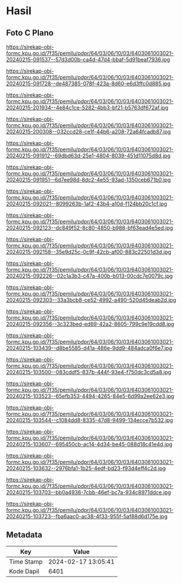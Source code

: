 # Hasil

## Foto C Plano

https://sirekap-obj-formc.kpu.go.id/7f35/pemilu/pdpr/64/03/06/10/03/6403061003021-20240215-091537--57d3d00b-ca4d-47d4-bbaf-5d91beaf7936.jpg

https://sirekap-obj-formc.kpu.go.id/7f35/pemilu/pdpr/64/03/06/10/03/6403061003021-20240215-091728--de487385-078f-423a-8d60-e6d3ffc0d885.jpg

https://sirekap-obj-formc.kpu.go.id/7f35/pemilu/pdpr/64/03/06/10/03/6403061003021-20240215-201934--4e84c1ce-5282-4bb3-bf21-b5763df672af.jpg

https://sirekap-obj-formc.kpu.go.id/7f35/pemilu/pdpr/64/03/06/10/03/6403061003021-20240215-200308--032ccd28-ce1f-44b6-a208-72a64fcadb87.jpg

https://sirekap-obj-formc.kpu.go.id/7f35/pemilu/pdpr/64/03/06/10/03/6403061003021-20240215-091912--69dbd63d-25e1-4804-8039-451d11075d8d.jpg

https://sirekap-obj-formc.kpu.go.id/7f35/pemilu/pdpr/64/03/06/10/03/6403061003021-20240215-091951--6d7ee98d-8dc2-4e55-93ad-1350ceb671b0.jpg

https://sirekap-obj-formc.kpu.go.id/7f35/pemilu/pdpr/64/03/06/10/03/6403061003021-20240215-092021--8099263b-1af2-43b4-a10d-f124bb20c1cf.jpg

https://sirekap-obj-formc.kpu.go.id/7f35/pemilu/pdpr/64/03/06/10/03/6403061003021-20240215-092123--dc849f52-8c80-4850-b988-bf63ead4e5ed.jpg

https://sirekap-obj-formc.kpu.go.id/7f35/pemilu/pdpr/64/03/06/10/03/6403061003021-20240215-092158--35e9d25c-0c9f-42cb-af00-883c22501d3d.jpg

https://sirekap-obj-formc.kpu.go.id/7f35/pemilu/pdpr/64/03/06/10/03/6403061003021-20240215-092226--02c1a3b3-c47a-400b-b013-00cdc7e0079c.jpg

https://sirekap-obj-formc.kpu.go.id/7f35/pemilu/pdpr/64/03/06/10/03/6403061003021-20240215-092303--33a3bcb8-ce52-4992-a490-520d45deab2d.jpg

https://sirekap-obj-formc.kpu.go.id/7f35/pemilu/pdpr/64/03/06/10/03/6403061003021-20240215-092356--3c323bed-ed69-42a2-8605-799c9e19cdd8.jpg

https://sirekap-obj-formc.kpu.go.id/7f35/pemilu/pdpr/64/03/06/10/03/6403061003021-20240215-103439--d8be5585-d41a-486e-9dd9-484adca0f6e7.jpg

https://sirekap-obj-formc.kpu.go.id/7f35/pemilu/pdpr/64/03/06/10/03/6403061003021-20240215-103500--083cddf5-837b-444f-93e4-f750dc3cd5a8.jpg

https://sirekap-obj-formc.kpu.go.id/7f35/pemilu/pdpr/64/03/06/10/03/6403061003021-20240215-103523--65efb353-4494-4265-84e5-6d99a2ee62e3.jpg

https://sirekap-obj-formc.kpu.go.id/7f35/pemilu/pdpr/64/03/06/10/03/6403061003021-20240215-103544--c1084dd8-8335-47d8-9499-134ecce7b532.jpg

https://sirekap-obj-formc.kpu.go.id/7f35/pemilu/pdpr/64/03/06/10/03/6403061003021-20240215-103607--695450cb-ac14-4d34-be45-088d18c41e4d.jpg

https://sirekap-obj-formc.kpu.go.id/7f35/pemilu/pdpr/64/03/06/10/03/6403061003021-20240215-103632--2976bfa1-1b25-4edf-bd23-f93d4eff4c2d.jpg

https://sirekap-obj-formc.kpu.go.id/7f35/pemilu/pdpr/64/03/06/10/03/6403061003021-20240215-103703--bb0a4936-7cbb-46ef-bc7a-934c8971ddce.jpg

https://sirekap-obj-formc.kpu.go.id/7f35/pemilu/pdpr/64/03/06/10/03/6403061003021-20240215-103723--fba6aac0-ac38-4f33-955f-5af88d6d175e.jpg


## Metadata

| Key        | Value               |
| ---------- | ------------------- |
| Time Stamp | 2024-02-17 13:05:41 |
| Kode Dapil | 6401                |




